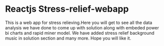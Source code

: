 # Reactjs Stress-relief-webapp
This is a web app for stress relieving.Here you will get to see all the data analysis we have done to come up with solution along with embeded power bi charts and rapid miner model.
We have added stress relief background music in solution section and many more.
Hope you will like it.
